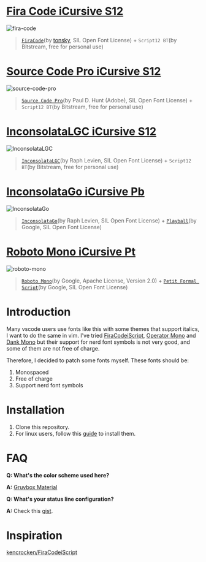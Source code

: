 # [Fira Code iCursive S12](https://github.com/sainnhe/icursive-nerd-font/tree/master/Fira%20Code%20iCursive%20S12)

![fira-code](https://user-images.githubusercontent.com/37491630/72135806-3d44be80-337f-11ea-998c-85634fac6887.png)

> [`FiraCode`](https://github.com/ryanoasis/nerd-fonts/tree/master/patched-fonts/FiraCode)(by [tonsky](https://github.com/tonsky), SIL Open Font License) + `Script12 BT`(by Bitstream, free for personal use)

# [Source Code Pro iCursive S12](https://github.com/sainnhe/icursive-nerd-font/tree/master/Source%20Code%20Pro%20iCursive%20S12)

![source-code-pro](https://user-images.githubusercontent.com/37491630/72135821-433a9f80-337f-11ea-9b0b-25ca175a00e3.png)

> [`Source Code Pro`](https://github.com/ryanoasis/nerd-fonts/tree/master/patched-fonts/SourceCodePro)(by Paul D. Hunt (Adobe), SIL Open Font License) + `Script12 BT`(by Bitstream, free for personal use)

# [InconsolataLGC iCursive S12](https://github.com/sainnhe/icursive-nerd-font/tree/master/InconsolataLGC%20iCursive%20S12)

![InconsolataLGC](https://user-images.githubusercontent.com/37491630/72135813-403faf00-337f-11ea-9ee9-bfffde894bc4.png)

> [`InconsolataLGC`](https://github.com/ryanoasis/nerd-fonts/tree/master/patched-fonts/InconsolataLGC)(by Raph Levien, SIL Open Font License) + `Script12 BT`(by Bitstream, free for personal use)

# [InconsolataGo iCursive Pb](https://github.com/sainnhe/icursive-nerd-font/tree/master/InconsolataGo%20iCursive%20Pb)

![InconsolataGo](https://user-images.githubusercontent.com/37491630/72135810-3e75eb80-337f-11ea-9c15-ed6967d9889b.png)

> [`InconsolataGo`](https://github.com/ryanoasis/nerd-fonts/tree/master/patched-fonts/InconsolataGo)(by Raph Levien, SIL Open Font License) + [`Playball`](https://fonts.google.com/specimen/Playball)(by Google, SIL Open Font License)

# [Roboto Mono iCursive Pt](https://github.com/sainnhe/icursive-nerd-font/tree/master/Roboto%20Mono%20iCursive%20Pt)

![roboto-mono](https://user-images.githubusercontent.com/37491630/72135816-4170dc00-337f-11ea-98ff-7ffe3e0b10b3.png)

> [`Roboto Mono`](https://github.com/ryanoasis/nerd-fonts/tree/master/patched-fonts/RobotoMono)(by Google, Apache License, Version 2.0) + [`Petit Formal Script`](https://fonts.google.com/specimen/Petit+Formal+Script)(by Google, SIL Open Font License)

# Introduction

Many vscode users use fonts like this with some themes that support italics, I want to do the same in vim. I've tried [FiraCodeiScript](https://github.com/kencrocken/FiraCodeiScript), [Operator Mono](https://www.typography.com/fonts/operator/styles) and [Dank Mono](https://dank.sh/) but their support for nerd font symbols is not very good, and some of them are not free of charge.

Therefore, I decided to patch some fonts myself. These fonts should be:

1. Monospaced
2. Free of charge
3. Support nerd font symbols

# Installation

1. Clone this repository.
2. For linux users, follow this [guide](https://wiki.archlinux.org/index.php/Fonts#Manual_installation) to install them.

# FAQ

**Q: What's the color scheme used here?**

**A:** [Gruvbox Material](https://github.com/sainnhe/gruvbox-material)

**Q: What's your status line configuration?**

**A:** Check this [gist](https://gist.github.com/sainnhe/b8240bc047313fd6185bb8052df5a8fb).

# Inspiration

[kencrocken/FiraCodeiScript](https://github.com/kencrocken/FiraCodeiScript)
